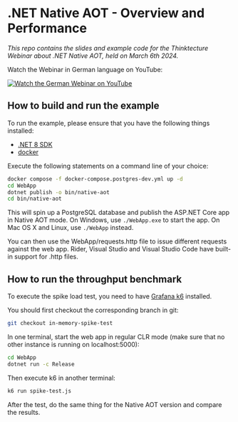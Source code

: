 # .NET Native AOT - Overview and Performance

*This repo contains the slides and example code for the Thinktecture Webinar about .NET Native AOT, held on March 6th 2024.*

Watch the Webinar in German language on YouTube:

[![Watch the German Webinar on YouTube](https://img.youtube.com/vi/Iiu4VAQO64A/hqdefault.jpg)](https://youtu.be/Iiu4VAQO64A?si=GgQKUdkLkTNUz87F)

## How to build and run the example

To run the example, please ensure that you have the following things installed:

- [.NET 8 SDK](https://dotnet.microsoft.com/en-us/download)
- [docker](https://www.docker.com/get-started/)

Execute the following statements on a command line of your choice:

```bash
docker compose -f docker-compose.postgres-dev.yml up -d
cd WebApp
dotnet publish -o bin/native-aot
cd bin/native-aot
```

This will spin up a PostgreSQL database and publish the ASP.NET Core app in Native AOT mode.
On Windows, use `./WebApp.exe` to start the app. On Mac OS X and Linux, use `./WebApp` instead.

You can then use the WebApp/requests.http file to issue different requests against the web app. Rider, Visual Studio and Visual Studio Code have built-in support for .http files.

## How to run the throughput benchmark

To execute the spike load test, you need to have [Grafana k6](https://k6.io/) installed.

You should first checkout the corresponding branch in git:

```bash
git checkout in-memory-spike-test
```

In one terminal, start the web app in regular CLR mode (make sure that no other instance is running on localhost:5000):

```bash
cd WebApp
dotnet run -c Release
```

Then execute k6 in another terminal:

```bash
k6 run spike-test.js
```

After the test, do the same thing for the Native AOT version and compare the results.
